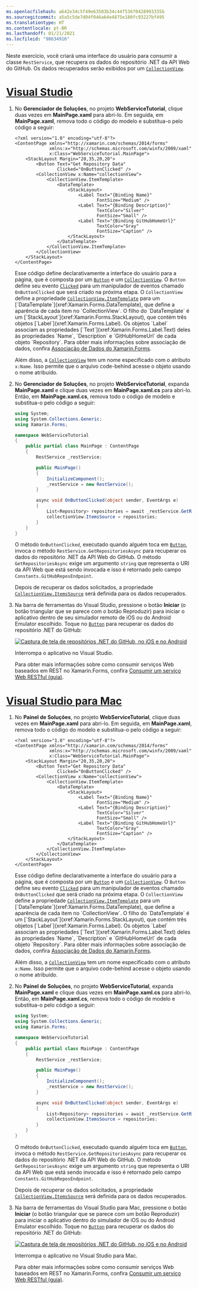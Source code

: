 ```yaml
---
ms.openlocfilehash: a642e34c5f49e63503b34c44f536f0428993335b
ms.sourcegitcommit: a5a5c5de7d04f046a64e4875e180fc93227bf495
ms.translationtype: HT
ms.contentlocale: pt-BR
ms.lasthandoff: 01/21/2021
ms.locfileid: "98634916"
---
```

Neste exercício, você criará uma interface do usuário para consumir a classe `RestService`, que recupera os dados do repositório .NET da API Web do GitHub. Os dados recuperados serão exibidos por um [`CollectionView`](xref:Xamarin.Forms.CollectionView).

# <a name="visual-studio"></a>[Visual Studio](#tab/vswin)

1. No **Gerenciador de Soluções**, no projeto **WebServiceTutorial**, clique duas vezes em **MainPage.xaml** para abri-lo. Em seguida, em **MainPage.xaml**, remova todo o código do modelo e substitua-o pelo código a seguir:

    ```xaml
    <?xml version="1.0" encoding="utf-8"?>
    <ContentPage xmlns="http://xamarin.com/schemas/2014/forms"
                 xmlns:x="http://schemas.microsoft.com/winfx/2009/xaml"
                 x:Class="WebServiceTutorial.MainPage">
        <StackLayout Margin="20,35,20,20">
            <Button Text="Get Repository Data"
                    Clicked="OnButtonClicked" />
            <CollectionView x:Name="collectionView">
                <CollectionView.ItemTemplate>
                    <DataTemplate>
                        <StackLayout>
                            <Label Text="{Binding Name}"
                                   FontSize="Medium" />
                            <Label Text="{Binding Description}"
                                   TextColor="Silver"
                                   FontSize="Small" />
                            <Label Text="{Binding GitHubHomeUrl}"
                                   TextColor="Gray"
                                   FontSize="Caption" />
                        </StackLayout>
                    </DataTemplate>
                </CollectionView.ItemTemplate>
            </CollectionView>
        </StackLayout>
    </ContentPage>
    ```

    Esse código define declarativamente a interface do usuário para a página, que é composta por um [`Button`](xref:Xamarin.Forms.Button) e um [`CollectionView`](xref:Xamarin.Forms.CollectionView). O `Button` define seu evento [`Clicked`](xref:Xamarin.Forms.Button.Clicked) para um manipulador de eventos chamado `OnButtonClicked` que será criado na próxima etapa. O `CollectionView` define a propriedade [`CollectionView.ItemTemplate`](xref:Xamarin.Forms.ItemsView`1.ItemTemplate) para um [`DataTemplate`](xref:Xamarin.Forms.DataTemplate), que define a aparência de cada item no `CollectionView`. O filho do `DataTemplate` é um [`StackLayout`](xref:Xamarin.Forms.StackLayout), que contém três objetos [`Label`](xref:Xamarin.Forms.Label). Os objetos `Label` associam as propriedades [`Text`](xref:Xamarin.Forms.Label.Text) deles às propriedades `Name`, `Description` e `GitHubHomeUrl` de cada objeto `Repository`. Para obter mais informações sobre associação de dados, confira [Associação de Dados do Xamarin.Forms](~/xamarin-forms/app-fundamentals/data-binding/index.md).

    Além disso, a [`CollectionView`](xref:Xamarin.Forms.CollectionView) tem um nome especificado com o atributo `x:Name`. Isso permite que o arquivo code-behind acesse o objeto usando o nome atribuído.

1. No **Gerenciador de Soluções**, no projeto **WebServiceTutorial**, expanda **MainPage.xaml** e clique duas vezes em **MainPage.xaml.cs** para abri-lo. Então, em **MainPage.xaml.cs**, remova todo o código de modelo e substitua-o pelo código a seguir:

    ```csharp
    using System;
    using System.Collections.Generic;
    using Xamarin.Forms;

    namespace WebServiceTutorial
    {
        public partial class MainPage : ContentPage
        {
            RestService _restService;

            public MainPage()
            {
                InitializeComponent();
                _restService = new RestService();
            }

            async void OnButtonClicked(object sender, EventArgs e)
            {
                List<Repository> repositories = await _restService.GetRepositoriesAsync(Constants.GitHubReposEndpoint);
                collectionView.ItemsSource = repositories;
            }
        }
    }
    ```

    O método `OnButtonClicked`, executado quando alguém toca em [`Button`](xref:Xamarin.Forms.Button), invoca o método `RestService.GetRepositoriesAsync` para recuperar os dados do repositório .NET da API Web do GitHub. O método `GetRepositoriesAsync` exige um argumento `string` que representa o URI da API Web que está sendo invocada e isso é retornado pelo campo `Constants.GitHubReposEndpoint`.

    Depois de recuperar os dados solicitados, a propriedade [`CollectionView.ItemsSource`](xref:Xamarin.Forms.ItemsView`1.ItemsSource) será definida para os dados recuperados.

1. Na barra de ferramentas do Visual Studio, pressione o botão **Iniciar** (o botão triangular que se parece com o botão Reproduzir) para iniciar o aplicativo dentro de seu simulador remoto de iOS ou do Android Emulator escolhido. Toque no [`Button`](xref:Xamarin.Forms.Button) para recuperar os dados do repositório .NET do GitHub:

    [![Captura de tela de repositórios .NET do GitHub, no iOS e no Android](../images/consume-web-service.png)](../images/consume-web-service-large.png#lightbox)

    Interrompa o aplicativo no Visual Studio.

    Para obter mais informações sobre como consumir serviços Web baseados em REST no Xamarin.Forms, confira [Consumir um serviço Web RESTful (guia)](~/xamarin-forms/data-cloud/web-services/rest.md).

# <a name="visual-studio-for-mac"></a>[Visual Studio para Mac](#tab/vsmac)

1. No **Painel de Soluções**, no projeto **WebServiceTutorial**, clique duas vezes em **MainPage.xaml** para abri-lo. Em seguida, em **MainPage.xaml**, remova todo o código do modelo e substitua-o pelo código a seguir:

    ```xaml
    <?xml version="1.0" encoding="utf-8"?>
    <ContentPage xmlns="http://xamarin.com/schemas/2014/forms"
                 xmlns:x="http://schemas.microsoft.com/winfx/2009/xaml"
                 x:Class="WebServiceTutorial.MainPage">
        <StackLayout Margin="20,35,20,20">
            <Button Text="Get Repository Data"
                    Clicked="OnButtonClicked" />
            <CollectionView x:Name="collectionView">
                <CollectionView.ItemTemplate>
                    <DataTemplate>
                        <StackLayout>
                            <Label Text="{Binding Name}"
                                   FontSize="Medium" />
                            <Label Text="{Binding Description}"
                                   TextColor="Silver"
                                   FontSize="Small" />
                            <Label Text="{Binding GitHubHomeUrl}"
                                   TextColor="Gray"
                                   FontSize="Caption" />
                        </StackLayout>
                    </DataTemplate>
                </CollectionView.ItemTemplate>
            </CollectionView>
        </StackLayout>
    </ContentPage>
    ```

    Esse código define declarativamente a interface do usuário para a página, que é composta por um [`Button`](xref:Xamarin.Forms.Button) e um [`CollectionView`](xref:Xamarin.Forms.CollectionView). O `Button` define seu evento [`Clicked`](xref:Xamarin.Forms.Button.Clicked) para um manipulador de eventos chamado `OnButtonClicked` que será criado na próxima etapa. O `CollectionView` define a propriedade [`CollectionView.ItemTemplate`](xref:Xamarin.Forms.ItemsView`1.ItemTemplate) para um [`DataTemplate`](xref:Xamarin.Forms.DataTemplate), que define a aparência de cada item no `CollectionView`. O filho do `DataTemplate` é um [`StackLayout`](xref:Xamarin.Forms.StackLayout), que contém três objetos [`Label`](xref:Xamarin.Forms.Label). Os objetos `Label` associam as propriedades [`Text`](xref:Xamarin.Forms.Label.Text) deles às propriedades `Name`, `Description` e `GitHubHomeUrl` de cada objeto `Repository`. Para obter mais informações sobre associação de dados, confira [Associação de Dados do Xamarin.Forms](~/xamarin-forms/app-fundamentals/data-binding/index.md).

    Além disso, a [`CollectionView`](xref:Xamarin.Forms.CollectionView) tem um nome especificado com o atributo `x:Name`. Isso permite que o arquivo code-behind acesse o objeto usando o nome atribuído.

1. No **Painel de Soluções**, no projeto **WebServiceTutorial**, expanda **MainPage.xaml** e clique duas vezes em **MainPage.xaml.cs** para abri-lo. Então, em **MainPage.xaml.cs**, remova todo o código de modelo e substitua-o pelo código a seguir:

    ```csharp
    using System;
    using System.Collections.Generic;
    using Xamarin.Forms;

    namespace WebServiceTutorial
    {
        public partial class MainPage : ContentPage
        {
            RestService _restService;

            public MainPage()
            {
                InitializeComponent();
                _restService = new RestService();
            }

            async void OnButtonClicked(object sender, EventArgs e)
            {
                List<Repository> repositories = await _restService.GetRepositoriesAsync(Constants.GitHubReposEndpoint);
                collectionView.ItemsSource = repositories;
            }
        }
    }
    ```

    O método `OnButtonClicked`, executado quando alguém toca em [`Button`](xref:Xamarin.Forms.Button), invoca o método `RestService.GetRepositoriesAsync` para recuperar os dados do repositório .NET da API Web do GitHub. O método `GetRepositoriesAsync` exige um argumento `string` que representa o URI da API Web que está sendo invocada e isso é retornado pelo campo `Constants.GitHubReposEndpoint`.

    Depois de recuperar os dados solicitados, a propriedade [`CollectionView.ItemsSource`](xref:Xamarin.Forms.ItemsView`1.ItemsSource) será definida para os dados recuperados.

1. Na barra de ferramentas do Visual Studio para Mac, pressione o botão **Iniciar** (o botão triangular que se parece com um botão Reproduzir) para iniciar o aplicativo dentro do simulador de iOS ou do Android Emulator escolhido. Toque no [`Button`](xref:Xamarin.Forms.Button) para recuperar os dados do repositório .NET do GitHub:

    [![Captura de tela de repositórios .NET do GitHub, no iOS e no Android](../images/consume-web-service.png)](../images/consume-web-service-large.png#lightbox)

    Interrompa o aplicativo no Visual Studio para Mac.

    Para obter mais informações sobre como consumir serviços Web baseados em REST no Xamarin.Forms, confira [Consumir um serviço Web RESTful (guia)](~/xamarin-forms/data-cloud/web-services/rest.md).
